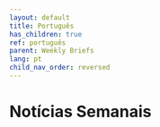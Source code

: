 ```yaml
---
layout: default
title: Português
has_children: true
ref: português 
parent: Weekly Briefs
lang: pt
child_nav_order: reversed
---
```


# Notícias Semanais 
